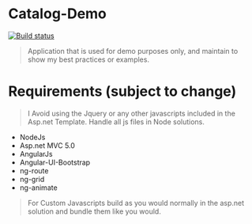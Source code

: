 Catalog-Demo
============
[![Build status](http://img.shields.io/badge/Asp.net-5.2.2-green.svg)]()

>Application that is used for demo purposes only, and maintain to show my best practices or examples.

Requirements (subject to change)
============
> I Avoid using the Jquery or any other javascripts included in the Asp.net Template. Handle all js files in Node solutions.

 - NodeJs
 - Asp.net MVC 5.0
 - AngularJs 
 - Angular-UI-Bootstrap
 - ng-route
 - ng-grid
 - ng-animate

> For Custom Javascripts build as you would normally in the asp.net solution and bundle them like you would.
